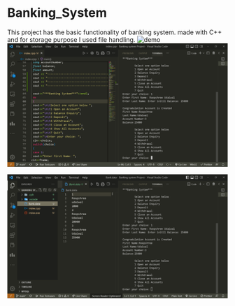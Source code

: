# Banking_System
This project has the basic functionality of banking system. made with C++ and for storage purpose I used file handling.
<img src="" alt="demo" />
<img src="./demo1.png" alt="demo" />

<img src="./demo2.png" alt="demo" />

